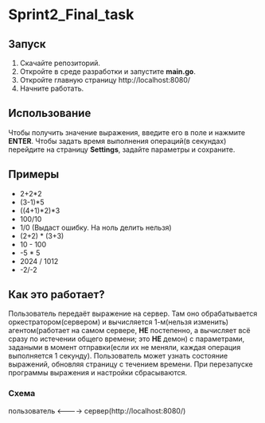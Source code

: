 # Sprint2_Final_task

## Запуск
1. Скачайте репозиторий.
2. Откройте в среде разработки и запустите __main.go__.
3. Откройте главную страницу http://localhost:8080/
4. Начните работать.

## Использование
Чтобы получить значение выражения, введите его в поле и нажмите __ENTER__.
Чтобы задать время выполнения операций(в секундах) перейдите на страницу __Settings__, задайте параметры и сохраните.

## Примеры
- 2+2*2
- (3-1)*5
- ((4+1)*2)*3
- 100/10
- 1/0  (Выдаст ошибку. На ноль делить нельзя)
- (2+2) * (3+3)
- 10 - 100
- -5 * 5
- 2024 / 1012
- -2/-2

## Как это работает?
Пользователь передаёт выражение на сервер. Там оно обрабатывается оркестратором(сервером) и вычисляется 1-м(нельзя изменить) агентом(работает на самом сервере, __НЕ__ постепенно, а вычисляет всё сразу по истечении общего времени; это __НЕ__ демон) с параметрами, задаными в момент отправки(если их не меняли, каждая операция выполняется 1 секунду).
Пользователь может узнать состояние выражений, обновляя страницу с течением времени.
При перезапуске программы выражения и настройки сбрасываются.
### Схема
пользователь <----> сервер(http://localhost:8080/)
